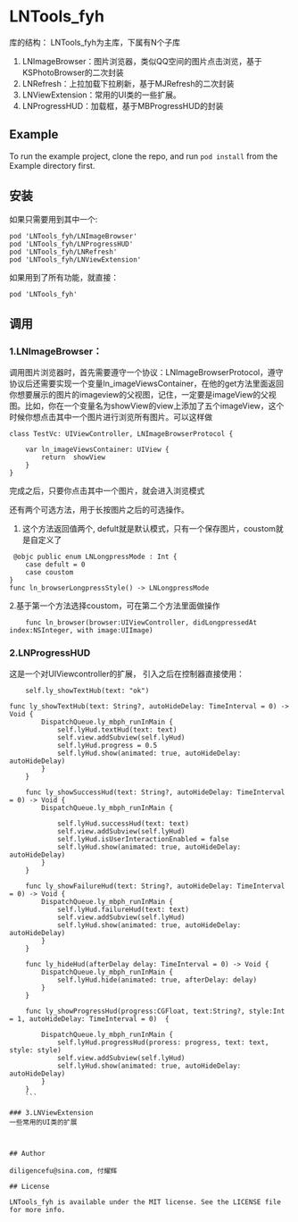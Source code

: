 # LNTools_fyh

库的结构：
LNTools_fyh为主库，下属有N个子库

1. LNImageBrowser：图片浏览器，类似QQ空间的图片点击浏览，基于KSPhotoBrowser的二次封装
2. LNRefresh：上拉加载下拉刷新，基于MJRefresh的二次封装
3. LNViewExtension：常用的UI类的一些扩展。
4. LNProgressHUD：加载框，基于MBProgressHUD的封装


## Example

To run the example project, clone the repo, and run `pod install` from the Example directory first.

## 安装

如果只需要用到其中一个:
```
pod 'LNTools_fyh/LNImageBrowser'
pod 'LNTools_fyh/LNProgressHUD'
pod 'LNTools_fyh/LNRefresh'
pod 'LNTools_fyh/LNViewExtension'
```

如果用到了所有功能，就直接：
	
```
pod 'LNTools_fyh'
```

## 调用

### 1.LNImageBrowser：
调用图片浏览器时，首先需要遵守一个协议：LNImageBrowserProtocol，遵守协议后还需要实现一个变量ln_imageViewsContainer，在他的get方法里面返回你想要展示的图片的imageview的父视图，记住，一定要是imageView的父视图。比如，你在一个变量名为showView的view上添加了五个imageView，这个时候你想点击其中一个图片进行浏览所有图片。可以这样做

```
class TestVc: UIViewController, LNImageBrowserProtocol {
    
    var ln_imageViewsContainer: UIView {
        return  showView
    }
}
```

完成之后，只要你点击其中一个图片，就会进入浏览模式

还有两个可选方法，用于长按图片之后的可选操作。

1. 这个方法返回值两个, defult就是默认模式，只有一个保存图片，coustom就是自定义了

```
 @objc public enum LNLongpressMode : Int {
    case defult = 0
    case coustom
}
func ln_browserLongpressStyle() -> LNLongpressMode
```

2.基于第一个方法选择coustom，可在第二个方法里面做操作

```
    func ln_browser(browser:UIViewController, didLongpressedAt index:NSInteger, with image:UIImage)

```


### 2.LNProgressHUD
这是一个对UIViewcontroller的扩展， 引入之后在控制器直接使用：

        self.ly_showTextHub(text: "ok")


```
func ly_showTextHub(text: String?, autoHideDelay: TimeInterval = 0) -> Void {
        DispatchQueue.ly_mbph_runInMain {
            self.lyHud.textHud(text: text)
            self.view.addSubview(self.lyHud)
            self.lyHud.progress = 0.5
            self.lyHud.show(animated: true, autoHideDelay: autoHideDelay)
        }
    }
    
    func ly_showSuccessHud(text: String?, autoHideDelay: TimeInterval = 0) -> Void {
        DispatchQueue.ly_mbph_runInMain {
            
            self.lyHud.successHud(text: text)
            self.view.addSubview(self.lyHud)
            self.lyHud.isUserInteractionEnabled = false
            self.lyHud.show(animated: true, autoHideDelay: autoHideDelay)
        }
    }
    
    func ly_showFailureHud(text: String?, autoHideDelay: TimeInterval = 0) -> Void {
        DispatchQueue.ly_mbph_runInMain {
            self.lyHud.failureHud(text: text)
            self.view.addSubview(self.lyHud)
            self.lyHud.show(animated: true, autoHideDelay: autoHideDelay)
        }
    }
    
    func ly_hideHud(afterDelay delay: TimeInterval = 0) -> Void {
        DispatchQueue.ly_mbph_runInMain {
            self.lyHud.hide(animated: true, afterDelay: delay)
        }
    }
    
    func ly_showProgressHud(progress:CGFloat, text:String?, style:Int = 1, autoHideDelay: TimeInterval = 0)  {
        
        DispatchQueue.ly_mbph_runInMain {
            self.lyHud.progressHud(proress: progress, text: text, style: style)
            self.view.addSubview(self.lyHud)
            self.lyHud.show(animated: true, autoHideDelay: autoHideDelay)
        }
    }
    ```

### 3.LNViewExtension
一些常用的UI类的扩展



## Author

diligencefu@sina.com, 付耀辉

## License

LNTools_fyh is available under the MIT license. See the LICENSE file for more info.
